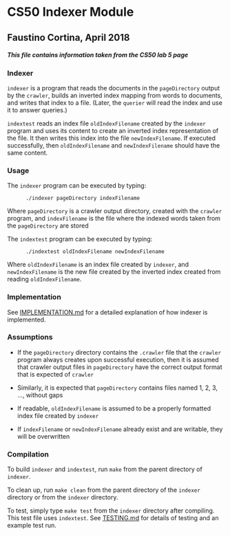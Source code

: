 # CS50 Indexer Module
## Faustino Cortina, April 2018
##### This file contains information taken from the CS50 lab 5 page

### Indexer

`indexer` is a program that reads the documents in the `pageDirectory` output by the `crawler`, builds an inverted index mapping from words to documents, and writes that index to a file. (Later, the `querier` will read the index and use it to answer queries.)

`indextest` reads an index file `oldIndexFilename` created by the `indexer` program and uses its content to create an inverted index representation of the file. It then writes this index into the file `newIndexFilename`. If executed successfully, then `oldIndexFilename` and `newIndexFilename` should have the same content.

### Usage

The `indexer` program can be executed by typing:

          ./indexer pageDirectory indexFilename

Where `pageDirectory` is a crawler output directory, created with the `crawler` program, and `indexFilename` is the file where the indexed words taken from the `pageDirectory` are stored

The `indextest` program can be executed by typing:

          ./indextest oldIndexFilename newIndexFilename

Where `oldIndexFilename` is an index file created by `indexer`, and `newIndexFilename` is the new file created by the inverted index created from reading `oldIndexFilename`.

### Implementation

See [IMPLEMENTATION.md](IMPLEMENTAION.md) for a detailed explanation of how indexer is implemented.

### Assumptions

* If the `pageDirectory` directory contains the `.crawler` file that the `crawler` program always creates upon successful execution, then it is assumed that crawler output files in `pageDirectory` have the correct output format that is expected of `crawler`

* Similarly, it is expected that `pageDirectory` contains files named 1, 2, 3, …, without gaps

* If readable, `oldIndexFilename` is assumed to be a properly formatted index file created by `indexer`

* If `indexFilename` or `newIndexFilename` already exist and are writable, they will be overwritten

### Compilation

To build `indexer` and `indextest`, run `make` from the parent directory of `indexer`.

To clean up, run `make clean` from the parent directory of the `indexer` directory or from the `indexer` directory.

To test, simply type `make test` from the `indexer` directory after compiling. This test file uses `indextest`. See [TESTING.md](TESTING.md) for details of testing and an example test run.
